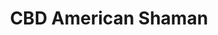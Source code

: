 ---
title: "CBD American Shaman"
url: /kingwood/cbd-american-shaman/
shop: nutrition supplements
---